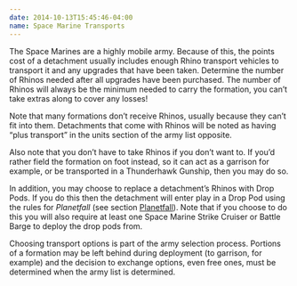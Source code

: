 ```yaml
---
date: 2014-10-13T15:45:46-04:00
name: Space Marine Transports
---
```

The Space Marines are a highly mobile army. Because of this, the points cost of a detachment usually includes enough Rhino transport vehicles to transport it and any upgrades that have been taken. Determine the number of Rhinos needed after all upgrades have been purchased. The number of Rhinos will always be the minimum needed to carry the formation, you can&rsquo;t take extras along to cover any losses!

Note that many formations don’t receive Rhinos, usually because they can&rsquo;t fit into them. Detachments that come with Rhinos will be noted as having <q>plus transport</q> in the units section of the army list opposite.

Also note that you don&rsquo;t have to take Rhinos if you don&rsquo;t want to. If you&rsquo;d rather field the formation on foot instead, so it can act as a garrison for example, or be transported in a Thunderhawk Gunship, then you may do so.

In addition, you may choose to replace a detachment&rsquo;s Rhinos with Drop Pods. If you do this then the detachment will enter play in a Drop Pod using the rules for _Planetfall_ (see section [Planetfall](#planetfall)). Note that if you choose to do this you will also require at least one Space Marine Strike Cruiser or Battle Barge to deploy the drop pods from.

Choosing transport options is part of the army selection process. Portions of a formation may be left behind during deployment (to garrison, for example) and the decision to exchange options, even free ones, must be determined when the army list is determined.
